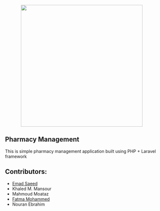 <p align="center"><img src="https://res.cloudinary.com/dtfbvvkyp/image/upload/v1566331377/laravel-logolockup-cmyk-red.svg" width="400"></p>

## Pharmacy Management
This is simple pharmacy management application built using PHP + Laravel framework

## Contributors:
- [Emad Saeed](https://emads3.com)
- Khaled M. Mansour
- Mahmoud Moataz
- [Fatma Mohammed](https://github.com/fatma-mohammed)
- Nouran Ebrahim
